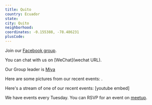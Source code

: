 ```yaml
---
title: Quito
country: Ecuador
state: 
city: Quito
neighborhood: 
coordinates: -0.155388, -78.486231
plusCode:
---
```

Join our [Facebook group](https://www.facebook.com/groups/free.code.camp.quito).

You can chat with us on [WeChat](wechat URL).

Our Group leader is [Miya](freecodecamp.org/miya)

Here are some pictures from our recent events:
![]().

Here's a stream of one of our recent events:
[youtube embed]

We have events every Tuesday. You can RSVP for an event on [meetup](meetupurl).
